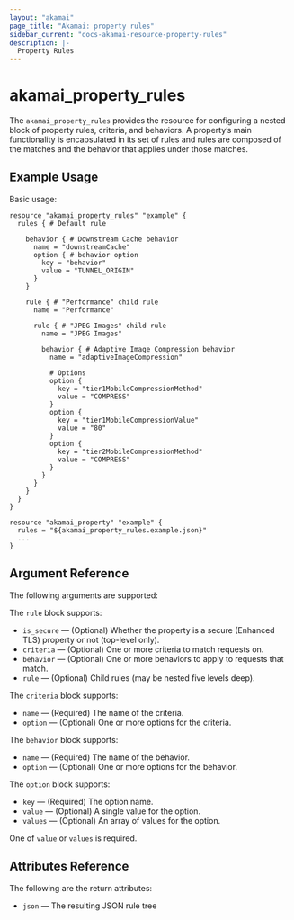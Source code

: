 ```yaml
---
layout: "akamai"
page_title: "Akamai: property rules"
sidebar_current: "docs-akamai-resource-property-rules"
description: |-
  Property Rules
---
```


# akamai_property_rules

The `akamai_property_rules` provides the resource for configuring a nested block of property rules, criteria, and behaviors. A property’s main functionality is encapsulated in its set of rules and rules are composed of the matches and the behavior that applies under those matches.

## Example Usage

Basic usage:

```hcl
resource "akamai_property_rules" "example" {
  rules { # Default rule
  
    behavior { # Downstream Cache behavior
      name = "downstreamCache"
      option { # behavior option
        key = "behavior"
        value = "TUNNEL_ORIGIN"
      }
    }
  
    rule { # "Performance" child rule
      name = "Performance"
      
      rule { # "JPEG Images" child rule 
        name = "JPEG Images"
        
        behavior { # Adaptive Image Compression behavior
          name = "adaptiveImageCompression"
          
          # Options
          option {
            key = "tier1MobileCompressionMethod"
            value = "COMPRESS"
          }
          option {
            key = "tier1MobileCompressionValue"
            value = "80"
          }
          option {
            key = "tier2MobileCompressionMethod"
            value = "COMPRESS"
          }
        }
      }
    }
  }
}

resource "akamai_property" "example" {
  rules = "${akamai_property_rules.example.json}"
  ...
}
```

## Argument Reference

The following arguments are supported:

The `rule` block supports:

* `is_secure` — (Optional) Whether the property is a secure (Enhanced TLS) property or not (top-level only).
* `criteria` — (Optional) One or more criteria to match requests on.
* `behavior` — (Optional) One or more behaviors to apply to requests that match.
* `rule` — (Optional) Child rules (may be nested five levels deep).

The `criteria` block supports:

* `name` — (Required) The name of the criteria.
* `option` — (Optional) One or more options for the criteria.


The `behavior` block supports:

* `name` — (Required) The name of the behavior.
* `option` — (Optional) One or more options for the behavior.

The `option` block supports:

* `key` — (Required) The option name.
* `value` — (Optional) A single value for the option.
* `values` — (Optional) An array of values for the option.

One of `value` or `values` is required.

## Attributes Reference

The following are the return attributes:

* `json` — The resulting JSON rule tree